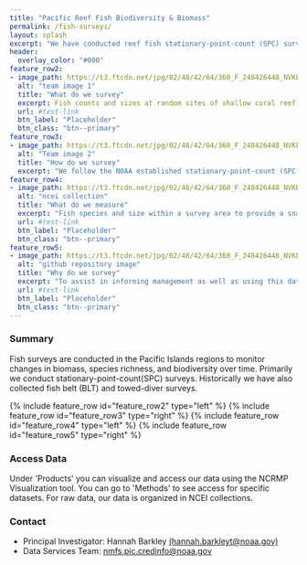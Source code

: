 ```yaml
---
title: "Pacific Reef Fish Biodiversity & Biomass"
permalink: /fish-surveys/
layout: splash
excerpt: "We have conducted reef fish stationary-point-count (SPC) surveys in the Pacific Islands regions since 2013."
header:
  overlay_color: "#000"
feature_row2:
- image_path: https://t3.ftcdn.net/jpg/02/48/42/64/360_F_248426448_NVKLywWqArG2ADUxDq6QprtIzsF82dMF.jpg
  alt: "team image 1"
  title: "What do we survey"
  excerpt: Fish counts and sizes at random sites of shallow coral reef ecosystems of the Pacific Islands regions.  More info on protocols and data access<a href ="https://noaa.hub.arcgis.com/pages/4976333fbf884f26b2fdc9ac51a20576#FishSection" target ="_blank">here</a>/
  url: #test-link
  btn_label: "Placeholder"
  btn_class: "btn--primary"
feature_row3:
- image_path: https://t3.ftcdn.net/jpg/02/48/42/64/360_F_248426448_NVKLywWqArG2ADUxDq6QprtIzsF82dMF.jpg
  alt: "Team image 2"
  title: "How do we survey"
  excerpt: "We follow the NOAA established stationary-point-count (SPC) protocol. Occasionally we conduct towed-diver surveys when historically done."
feature_row4:
- image_path: https://t3.ftcdn.net/jpg/02/48/42/64/360_F_248426448_NVKLywWqArG2ADUxDq6QprtIzsF82dMF.jpg
  alt: "ncei collection"
  title: "What do we measure"
  excerpt: "Fish species and size within a survey area to provide a snapshot of the biodiversity and biomass of reef fish in a given moment."
  url: #test-link
  btn_label: "Placeholder"
  btn_class: "btn--primary"
feature_row5:
- image_path: https://t3.ftcdn.net/jpg/02/48/42/64/360_F_248426448_NVKLywWqArG2ADUxDq6QprtIzsF82dMF.jpg
  alt: "github repository image"
  title: "Why do we survey"
  excerpt: "To assist in informing management as well as using this data in synchrony with our other reef surveys to inspect whether there are any patterns with environmental changes."
  url: #test-link
  btn_label: "Placeholder"
  btn_class: "btn--primary"
---
```

### Summary
<p>
Fish surveys are conducted in the Pacific Islands regions to monitor changes in biomass, species richness, and biodiversity over time. Primarily we conduct stationary-point-count(SPC) surveys. Historically we have also collected fish belt (BLT) and towed-diver surveys.</p>


{% include feature_row id="feature_row2" type="left" %}
{% include feature_row id="feature_row3" type="right" %}
{% include feature_row id="feature_row4" type="left" %}
{% include feature_row id="feature_row5" type="right" %}

### Access Data
Under 'Products' you can visualize and access our data using the NCRMP Visualization tool. You can go to 'Methods' to see access for specific datasets. For raw data, our data is organized in NCEI collections.

### Contact
<ul>
<li>Principal Investigator: Hannah Barkley <a href="mailto:hannah.barkleyt@noaa.gov">(hannah.barkleyt@noaa.gov)</a></li>
<li>Data Services Team: <a href="mailto:nmfs.pic.credinfo@noaa.gov">nmfs.pic.credinfo@noaa.gov</a></li>